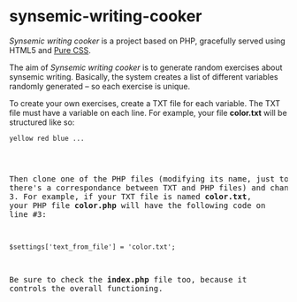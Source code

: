 synsemic-writing-cooker
=======================

<em>Synsemic writing cooker</em> is a project based on PHP, gracefully served using HTML5 and <a href="https://github.com/yahoo/pure/">Pure CSS</a>.

The aim of <em>Synsemic writing cooker</em> is to generate random exercises about synsemic writing. Basically, the system creates a list of different variables randomly generated – so each exercise is unique. 
 
To create your own exercises, create a TXT file for each variable. The TXT file must have a variable on each line. For example, your file <strong>color.txt</strong> will be structured like so:
 
<code><pre>yellow
red
blue
...<pre></code>

Then clone one of the PHP files (modifying its name, just to be sure there's a correspondance between TXT and PHP files) and change the line 3. For example, if your TXT file is named <strong>color.txt</strong>, your PHP file <strong>color.php</strong> will have the following code on line #3:
 
 <code>$settings['text_from_file'] = 'color.txt';</code>
 
Be sure to check the <strong>index.php</strong> file too, because it controls the overall functioning.
